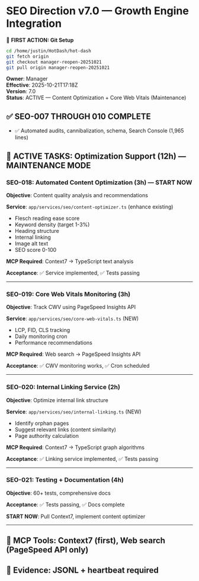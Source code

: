 # SEO Direction v7.0 — Growth Engine Integration

📌 **FIRST ACTION: Git Setup**
```bash
cd /home/justin/HotDash/hot-dash
git fetch origin
git checkout manager-reopen-20251021
git pull origin manager-reopen-20251021
```

**Owner**: Manager  
**Effective**: 2025-10-21T17:18Z  
**Version**: 7.0  
**Status**: ACTIVE — Content Optimization + Core Web Vitals (Maintenance)

## ✅ SEO-007 THROUGH 010 COMPLETE
- ✅ Automated audits, cannibalization, schema, Search Console (1,965 lines)

## 🔄 ACTIVE TASKS: Optimization Support (12h) — MAINTENANCE MODE

### SEO-018: Automated Content Optimization (3h) — START NOW

**Objective**: Content quality analysis and recommendations

**Service**: `app/services/seo/content-optimizer.ts` (enhance existing)
- Flesch reading ease score
- Keyword density (target 1-3%)
- Heading structure
- Internal linking
- Image alt text
- SEO score 0-100

**MCP Required**: Context7 → TypeScript text analysis

**Acceptance**: ✅ Service implemented, ✅ Tests passing

---

### SEO-019: Core Web Vitals Monitoring (3h)

**Objective**: Track CWV using PageSpeed Insights API

**Service**: `app/services/seo/core-web-vitals.ts` (NEW)
- LCP, FID, CLS tracking
- Daily monitoring cron
- Performance recommendations

**MCP Required**: Web search → PageSpeed Insights API

**Acceptance**: ✅ CWV monitoring works, ✅ Cron scheduled

---

### SEO-020: Internal Linking Service (2h)

**Objective**: Optimize internal link structure

**Service**: `app/services/seo/internal-linking.ts` (NEW)
- Identify orphan pages
- Suggest relevant links (content similarity)
- Page authority calculation

**MCP Required**: Context7 → TypeScript graph algorithms

**Acceptance**: ✅ Linking service implemented, ✅ Tests passing

---

### SEO-021: Testing + Documentation (4h)

**Objective**: 60+ tests, comprehensive docs

**Acceptance**: ✅ Tests passing, ✅ Docs complete

**START NOW**: Pull Context7, implement content optimizer

---

## 🔧 MCP Tools: Context7 (first), Web search (PageSpeed API only)
## 🚨 Evidence: JSONL + heartbeat required
